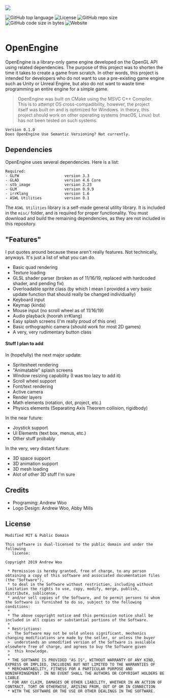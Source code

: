 <img sytle="width:100%" src="https://media.discordapp.net/attachments/645325484875448326/645363334635454486/oelogoblack.png" />
<div style="width:100%;display:flex;justify-content:center;">

![GitHub top language](https://img.shields.io/github/languages/top/wooandrew/OpenEngine)
![License](https://img.shields.io/badge/license-Modified%20MIT-green)
![GitHub repo size](https://img.shields.io/github/repo-size/wooandrew/OpenEngine)
![GitHub code size in bytes](https://img.shields.io/github/languages/code-size/wooandrew/OpenEngine)
![Website](https://img.shields.io/website?down_color=red&down_message=offline&up_color=green&up_message=online&url=https%3A%2F%2Fwooandrew.github.io%2F)

</div>

# OpenEngine
OpenEngine is a library-only game engine developed on the OpenGL API using related dependencies. 
The purpose of this project was to shorten the time it takes to create a game from scratch. In other
words, this project is intended for developers who do not want to use a pre-existing game engine
such as Unity or Unreal Engine, but also do not want to waste time programming an entire engine for a
simple game.

> OpenEngine was built on CMake using the MSVC C++ Compiler.\
> This is to attempt OS cross-compadibility, however, the project\
> itself was built on and is optimized for Windows. In theory, this\
> project should work on other operating systems (macOS, Linux) but\
> has not been tested on such systems.

`Version 0.1.0`\
`Does OpenEngine Use Semantic Versioning? Not currently.`


## Dependencies
OpenEngine uses several dependencies. Here is a list:
```
Required:
- GLFW                    version 3.3
- GLAD                    version 4.6 Core
- stb_image               version 2.23
- GLM                     version 0.9.9
- irrKlang                version 1.6
- ASWL Utilities          version 0.1
```
The `ASWL Utilities` library is a self-made general utility library. 
It is included in the `misc/` folder, and is required for proper functionality.
You must download and build the remaining dependencies, as they are not included in this repository.

## "Features"
I put quotes around because these aren't really features. Not technically, anyways. It's just a list of what 
you can do.

- Basic quad rendering
- Texture loading
- GLSL shader parser (broken as of 11/16/19, replaced with hardcoded shader, and pending fix)
- Overloadable sprite class (by which I mean I provided a very basic update function that should really be 
    changed individually)
- Keyboard input
- Keymap (kinda)
- Mouse input (no scroll wheel as of 11/16/19)
- Audio playback (hoorah irrKlang)
- Easy splash screens (I'm really proud of this one)
- Basic orthographic camera (should work for most 2D games)
- A very, very rudimentary button class

#### Stuff I plan to add

In (hopefully) the next major update:

- Spritesheet rendering
- "Animatable" splash screens
- Window resizing capability (I was too lazy to add it)
- Scroll wheel support
- Font/text rendering
- Active camera
- Render layers
- Math elements (rotation, dot, project, etc.)
- Physics elements (Separating Axis Theorem collision, rigidbody)

In the near future:

- Joystick support
- UI Elements (text box, menus, etc.)
- Other stuff probably

In the very, very distant future:

- 3D space support
- 3D animation support
- 3D mesh loading
- Alot of other 3D stuff I'm sure

## Credits

- Programing: Andrew Woo
- Logo Design: Andrew Woo, Abby Mills

## License
```
Modified MIT & Public Domain

This software is dual-licensed to the public domain and under the following
   license:

Copyright 2019 Andrew Woo

 * Permission is hereby granted, free of charge, to any person obtaining a copy of this software and associated documentation files (the "Software"),
 * to deal in the Software without restriction, including without limitation the rights to use, copy, modify, merge, publish, distribute, sublicense,
 * and/or sell copies of the Software, and to permit persons to whom the Software is furnished to do so, subject to the following conditions:
 *
 * The above copyright notice and this permission notice shall be included in all copies or substantial portions of the Software.
 *
 * Restrictions:
 >  The Software may not be sold unless significant, mechanics changing modifications are made by the seller, or unless the buyer
 >  understands an unmodified version of the Software is available elsewhere free of charge, and agrees to buy the Software given
 >  this knowledge.
 *
 * THE SOFTWARE IS PROVIDED "AS IS", WITHOUT WARRANTY OF ANY KIND, EXPRESS OR IMPLIED, INCLUDING BUT NOT LIMITED TO THE WARRANTIES OF
 * MERCHANTABILITY, FITNESS FOR A PARTICULAR PURPOSE AND NONINFRINGEMENT. IN NO EVENT SHALL THE AUTHORS OR COPYRIGHT HOLDERS BE LIABLE
 * FOR ANY CLAIM, DAMAGES OR OTHER LIABILITY, WHETHER IN AN ACTION OF CONTRACT, TORT OR OTHERWISE, ARISING FROM, OUT OF OR IN CONNECTION
 * WITH THE SOFTWARE OR THE USE OR OTHER DEALINGS IN THE SOFTWARE.